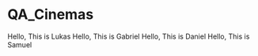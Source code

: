 # QA_Cinemas

Hello, This is Lukas
Hello, This is Gabriel
Hello, This is Daniel
Hello, This is Samuel
